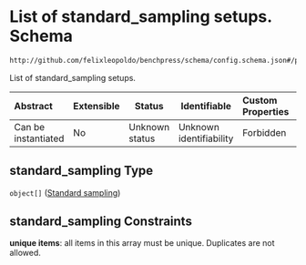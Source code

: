 # List of standard_sampling setups. Schema

```txt
http://github.com/felixleopoldo/benchpress/schema/config.schema.json#/properties/data_sampling_algorithms/properties/standard_sampling
```

List of standard_sampling setups.


| Abstract            | Extensible | Status         | Identifiable            | Custom Properties | Additional Properties | Access Restrictions | Defined In                                                                  |
| :------------------ | ---------- | -------------- | ----------------------- | :---------------- | --------------------- | ------------------- | --------------------------------------------------------------------------- |
| Can be instantiated | No         | Unknown status | Unknown identifiability | Forbidden         | Allowed               | none                | [config.schema.json\*](../../out/config.schema.json "open original schema") |

## standard_sampling Type

`object[]` ([Standard sampling](config-definitions-standard-sampling.md))

## standard_sampling Constraints

**unique items**: all items in this array must be unique. Duplicates are not allowed.
